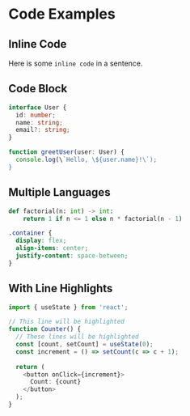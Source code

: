 # Code Examples

## Inline Code
Here is some `inline code` in a sentence.

## Code Block
```typescript
interface User {
  id: number;
  name: string;
  email?: string;
}

function greetUser(user: User) {
  console.log(\`Hello, \${user.name}!\`);
}
```

## Multiple Languages
```python
def factorial(n: int) -> int:
    return 1 if n <= 1 else n * factorial(n - 1)
```

```css
.container {
  display: flex;
  align-items: center;
  justify-content: space-between;
}
```

## With Line Highlights
```typescript {3,5-7}
import { useState } from 'react';

// This line will be highlighted
function Counter() {
  // These lines will be highlighted
  const [count, setCount] = useState(0);
  const increment = () => setCount(c => c + 1);
  
  return (
    <button onClick={increment}>
      Count: {count}
    </button>
  );
}
```